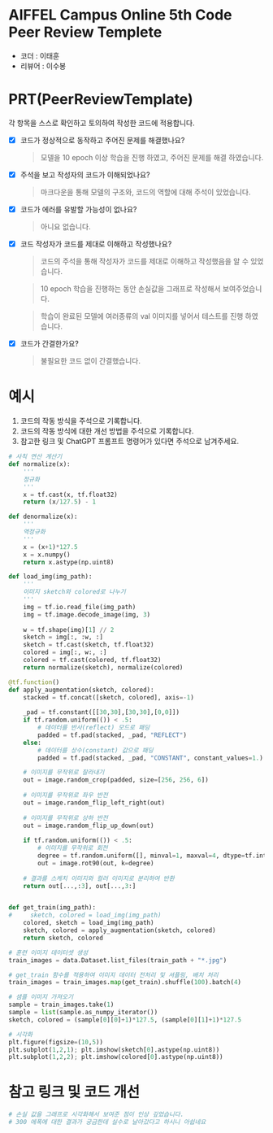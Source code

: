 # AIFFEL Campus Online 5th Code Peer Review Templete
- 코더 : 이태훈
- 리뷰어 : 이수봉


# PRT(PeerReviewTemplate) 
각 항목을 스스로 확인하고 토의하여 작성한 코드에 적용합니다.

- [X] 코드가 정상적으로 동작하고 주어진 문제를 해결했나요?
  > 모델을 10 epoch 이상 학습을 진행 하였고, 주어진 문제를 해결 하였습니다.
- [X] 주석을 보고 작성자의 코드가 이해되었나요?
  > 마크다운을 통해 모델의 구조와, 코드의 역할에 대해 주석이 있었습니다.
- [X] 코드가 에러를 유발할 가능성이 없나요?
  > 아니요 없습니다.
- [X] 코드 작성자가 코드를 제대로 이해하고 작성했나요?
  > 코드의 주석을 통해 작성자가 코드를 제대로 이해하고 작성했음을 알 수 있었습니다.


  > 10 epoch 학습을 진행하는 동안 손실값을 그래프로 작성해서 보여주었습니다.


  > 학습이 완료된 모델에 여러종류의 val 이미지를 넣어서 테스트를 진행 하였습니다.


- [X] 코드가 간결한가요?
  > 불필요한 코드 없이 간결했습니다.

# 예시
1. 코드의 작동 방식을 주석으로 기록합니다.
2. 코드의 작동 방식에 대한 개선 방법을 주석으로 기록합니다.
3. 참고한 링크 및 ChatGPT 프롬프트 명령어가 있다면 주석으로 남겨주세요.
```python
# 사칙 연산 계산기
def normalize(x):
    '''
    정규화 
    '''
    x = tf.cast(x, tf.float32)
    return (x/127.5) - 1

def denormalize(x):
    '''
    역정규화
    '''
    x = (x+1)*127.5
    x = x.numpy()
    return x.astype(np.uint8)

def load_img(img_path):
    '''
    이미지 sketch와 colored로 나누기 
    '''
    img = tf.io.read_file(img_path)
    img = tf.image.decode_image(img, 3)
    
    w = tf.shape(img)[1] // 2
    sketch = img[:, :w, :] 
    sketch = tf.cast(sketch, tf.float32)
    colored = img[:, w:, :] 
    colored = tf.cast(colored, tf.float32)
    return normalize(sketch), normalize(colored)

@tf.function()
def apply_augmentation(sketch, colored):
    stacked = tf.concat([sketch, colored], axis=-1)
    
    _pad = tf.constant([[30,30],[30,30],[0,0]])
    if tf.random.uniform(()) < .5:
        # 데이터를 반사(reflect) 모드로 패딩
        padded = tf.pad(stacked, _pad, "REFLECT")
    else:
        # 데이터를 상수(constant) 값으로 패딩
        padded = tf.pad(stacked, _pad, "CONSTANT", constant_values=1.)

    # 이미지를 무작위로 잘라내기
    out = image.random_crop(padded, size=[256, 256, 6])
    
    # 이미지를 무작위로 좌우 반전
    out = image.random_flip_left_right(out)
    
    # 이미지를 무작위로 상하 반전
    out = image.random_flip_up_down(out)
    
    if tf.random.uniform(()) < .5:
        # 이미지를 무작위로 회전
        degree = tf.random.uniform([], minval=1, maxval=4, dtype=tf.int32)
        out = image.rot90(out, k=degree)
    
    # 결과를 스케치 이미지와 컬러 이미지로 분리하여 반환
    return out[...,:3], out[...,3:]


def get_train(img_path):
#     sketch, colored = load_img(img_path)
    colored, sketch = load_img(img_path)
    sketch, colored = apply_augmentation(sketch, colored)
    return sketch, colored

# 훈련 이미지 데이터셋 생성
train_images = data.Dataset.list_files(train_path + "*.jpg")

# get_train 함수를 적용하여 이미지 데이터 전처리 및 셔플링, 배치 처리
train_images = train_images.map(get_train).shuffle(100).batch(4)

# 샘플 이미지 가져오기
sample = train_images.take(1)
sample = list(sample.as_numpy_iterator())
sketch, colored = (sample[0][0]+1)*127.5, (sample[0][1]+1)*127.5

# 시각화
plt.figure(figsize=(10,5))
plt.subplot(1,2,1); plt.imshow(sketch[0].astype(np.uint8))
plt.subplot(1,2,2); plt.imshow(colored[0].astype(np.uint8))
```

# 참고 링크 및 코드 개선
```python
# 손실 값을 그래프로 시각화해서 보여준 점이 인상 깊었습니다.
# 300 에폭에 대한 결과가 궁금한데 실수로 날아갔다고 하시니 아쉽네요
```